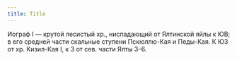 ```yaml
---
title: Title
---
```


Иограф I — крутой лесистый хр., ниспадающий от Ялтинской яйлы к ЮВ; в его
средней части скальные ступени Пскюллю-Кая и Педы-Кая. К ЮЗ от хр. Кизил-Кая I,
к З от сев. части Ялты З–6.
